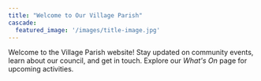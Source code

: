 ```yaml
---
title: "Welcome to Our Village Parish"
cascade:
  featured_image: '/images/title-image.jpg'
---
```

Welcome to the Village Parish website! Stay updated on community events, learn about our council, and get in touch. Explore our *What's On* page for upcoming activities.
